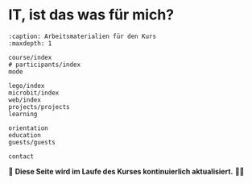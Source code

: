 # IT, ist das was für mich?

```{toctree}
:caption: Arbeitsmaterialien für den Kurs
:maxdepth: 1

course/index
# participants/index
mode

lego/index
microbit/index
web/index
projects/projects
learning

orientation
education
guests/guests

contact
```

🚧 **Diese Seite wird im Laufe des Kurses kontinuierlich aktualisiert.** 👷‍♀️
